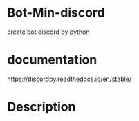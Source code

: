 # Bot-Min-discord
create bot discord by python  
# documentation 
https://discordpy.readthedocs.io/en/stable/

# Description 
